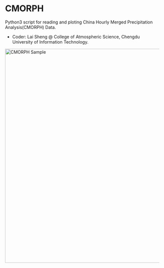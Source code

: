 # CMORPH
Python3 script for reading and ploting China Hourly Merged Precipitation Analysis(CMORPH) Data.
* Coder: Lai Sheng @ College of Atmospheric Science, Chengdu University of Information Technology.
<p align="left">
    <img src="https://github.com/laishenggx/CMORPH/raw/master/20190320-0800.png" alt="CMORPH Sample"  width="700">
</p>

